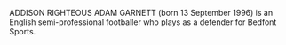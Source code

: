 ADDISON RIGHTEOUS ADAM GARNETT (born 13 September 1996) is an English semi-professional footballer who plays as a defender for Bedfont Sports.
